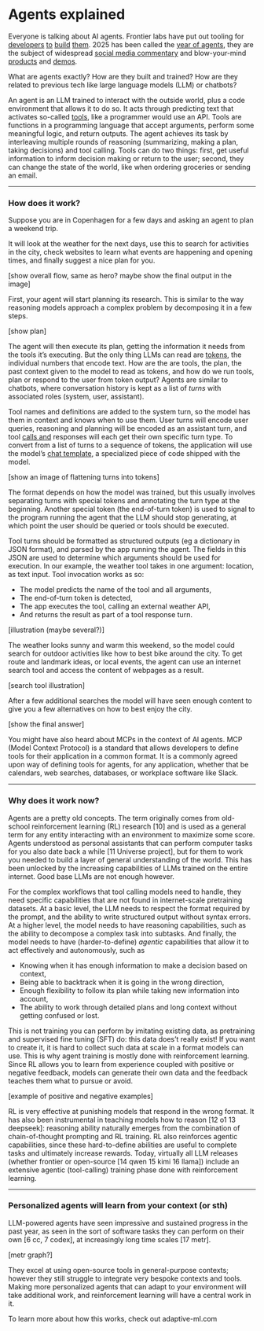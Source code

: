 # Agents explained

Everyone is talking about AI agents. Frontier labs have put out tooling for [developers](https://openai.com/index/new-tools-for-building-agents/) [to](https://openai.com/index/introducing-agentkit/) [build](https://www.anthropic.com/engineering/equipping-agents-for-the-real-world-with-agent-skills) [them](https://www.anthropic.com/engineering/building-agents-with-the-claude-agent-sdk). 2025 has been called the [year of agents](https://x.com/gdb/status/1923541152508281329), they are the subject of widespread [social media commentary]( https://x.com/karpathy/status/1979644538185752935) and blow-your-mind [products](http://youtube.com/watch?v=6eBSHbLKuN0) and [demos](https://www.youtube.com/live/8UWKxJbjriY?si=XpSQ1-oMWalBUC4f&t=835).

What are agents exactly? How are they built and trained? How are they related to previous tech like large language models (LLM) or chatbots?

An agent is an LLM trained to interact with the outside world, plus a code environment that allows it to do so. It acts through predicting text that activates so-called [tools](https://ai.meta.com/research/publications/toolformer-language-models-can-teach-themselves-to-use-tools/), like a programmer would use an API. Tools are functions in a programming language that accept arguments, perform some meaningful logic, and return outputs. The agent achieves its task by interleaving multiple rounds of reasoning (summarizing, making a plan, taking decisions) and tool calling. Tools can do two things: first, get useful information to inform decision making or return to the user; second, they can change the state of the world, like when ordering groceries or sending an email.

<script src="https://cdn.jsdelivr.net/gh/adaptive-ml/blog-components/components/agent-viz.js"></script>
<agent-workflow></agent-workflow>

---

### How does it work?

Suppose you are in Copenhagen for a few days and asking an agent to plan a weekend trip.

It will look at the weather for the next days, use this to search for activities in the city, check websites to learn what events are happening and opening times, and finally suggest a nice plan for you.

[show overall flow, same as hero? maybe show the final output in the image]

First, your agent will start planning its research. This is similar to the way reasoning models approach a complex problem by decomposing it in a few steps.

[show plan]

The agent will then execute its plan, getting the information it needs from the tools it’s executing. But the only thing LLMs can read are [tokens](), the individual numbers that encode text. How are the are tools, the plan, the past context given to the model to read as tokens, and how do we run tools, plan or respond to the user from token output? Agents are similar to chatbots, where conversation history is kept as a list of *turns* with associated roles (system, user, assistant).

Tool names and definitions are added to the system turn, so the model has them in context and knows when to use them. User turns will encode user queries, reasoning and planning will be encoded as an assistant turn, and tool [calls and](https://huggingface.co/docs/transformers/main/en/chat_templating) responses will each get their own specific turn type. To convert from a list of turns to a sequence of tokens, the application will use the model’s [chat template](https://huggingface.co/docs/transformers/main/en/chat_templating), a specialized piece of code shipped with the model.

[show an image of flattening turns into tokens]

The format depends on how the model was trained, but this usually involves separating turns with special tokens and annotating the turn type at the beginning. Another special token (the end-of-turn token) is used to signal to the program running the agent that the LLM should stop generating, at which point the user should be queried or tools should be executed. 

Tool turns should be formatted as structured outputs (eg a dictionary in JSON format), and parsed by the app running the agent. The fields in this JSON are used to determine which arguments should be used for execution. In our example, the weather tool takes in one argument:  location, as text input. Tool invocation works as so:

- The model predicts the name of the tool and all arguments,
- The end-of-turn token is detected,
- The app executes the tool, calling an external weather API,
- And returns the result as part of a tool response turn.

[illustration (maybe several?)]

The weather looks sunny and warm this weekend, so the model could search for outdoor activities like how to best bike around the city. To get route and landmark ideas, or local events, the agent can use an internet search tool and access the content of webpages as a result.

[search tool illustration]

<agent-workflow interactive="false" step="4" expanded="true"></agent-workflow>

After a few additional searches the model will have seen enough content to give you a few alternatives on how to best enjoy the city.

[show the final answer]

You might have also heard about MCPs in the context of AI agents. MCP (Model Context Protocol) is a standard that allows developers to define tools for their application in a common format. It is a commonly agreed upon way of defining tools for agents, for any application, whether that be calendars, web searches, databases, or workplace software like Slack.

---

### Why does it work now?

Agents are a pretty old concepts. The term originally comes from old-school reinforcement learning (RL) research [10] and is used as a general term for any entity interacting with an environment to maximize some score. Agents understood as personal assistants that can perform computer tasks for you also date back a while [11 Universe project], but for them to work you needed to build a layer of general understanding of the world. This has been unlocked by the increasing capabilities of LLMs trained on the entire internet. Good base LLMs are not enough however.

For the complex workflows that tool calling models need to handle, they need specific capabilities that are not found in internet-scale pretraining datasets. At a basic level, the LLM needs to respect the format required by the prompt, and the ability to write structured output without syntax errors. At a higher level, the model needs to have reasoning capabilities, such as the ability to decompose a complex task into subtasks. And finally, the model needs to have (harder-to-define) *agentic* capabilities that allow it to act effectively and autonomously, such as

- Knowing when it has enough information to make a decision based on context,
- Being able to backtrack when it is going in the wrong direction,
- Enough flexibility to follow its plan while taking new information into account,
- The ability to work through detailed plans and long context without getting confused or lost.

This is not training you can perform by imitating existing data, as pretraining and supervised fine tuning (SFT) do:  this data does’t really exist! If you want to create it, it is hard to collect such data at scale in a format models can use. This is why agent training is mostly done with reinforcement learning. Since RL allows you to learn from experience coupled with positive or negative feedback, models can generate their own data and the feedback teaches them what to pursue or avoid.

[example of positive and negative examples]

RL is very effective at punishing models that respond in the wrong format. It has also been instrumental in teaching models how to reason [12 o1 13 deepseek]: reasoning ability naturally emerges from the combination of chain-of-thought prompting and RL training. RL also reinforces agentic capabilities, since these hard-to-define abilities are useful to complete tasks and ultimately increase rewards. Today, virtually all LLM releases (whether frontier or open-source [14 qwen 15 kimi 16 llama]) include an extensive agentic (tool-calling) training phase done with reinforcement learning.

---

### Personalized agents will learn from your context (or sth)

LLM-powered agents have seen impressive and sustained progress in the past year, as seen in the sort of software tasks they can perform on their own [6 cc, 7 codex], at increasingly long time scales [17 metr]. 

[metr graph?]

They excel at using open-source tools in general-purpose contexts; however they still struggle to integrate very bespoke contexts and tools. Making more personalized agents that can adapt to your environment will take additional work, and reinforcement learning will have a central work in it.

To learn more about how this works, check out adaptive-ml.com